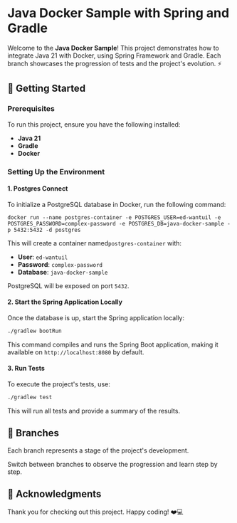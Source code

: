 # Java Docker Sample with Spring and Gradle

Welcome to the **Java Docker  Sample**! This project demonstrates how to integrate Java 21 with Docker, using Spring Framework and Gradle. Each branch showcases the progression of tests and the project's evolution. ⚡

## 🚀 Getting Started

### Prerequisites

To run this project, ensure you have the following installed:

- **Java 21**
- **Gradle**
- **Docker**

### Setting Up the Environment

#### 1. Postgres Connect

To initialize a PostgreSQL database in Docker, run the following command:

```
docker run --name postgres-container -e POSTGRES_USER=ed-wantuil -e POSTGRES_PASSWORD=complex-password -e POSTGRES_DB=java-docker-sample -p 5432:5432 -d postgres
```

This will create a container named`postgres-container` with:

- **User**: `ed-wantuil`
- **Password**: `complex-password`
- **Database**: `java-docker-sample`

PostgreSQL will be exposed on port `5432`.

#### 2. Start the Spring Application Locally

Once the database is up, start the Spring application locally:

```bash
./gradlew bootRun
```

This command compiles and runs the Spring Boot application, making it available on `http://localhost:8080` by default.

#### 3. Run Tests

To execute the project's tests, use:

```bash
./gradlew test
```

This will run all tests and provide a summary of the results.

## 🔄 Branches

Each branch represents a stage of the project's development.

Switch between branches to observe the progression and learn step by step.

## 🙏 Acknowledgments

Thank you for checking out this project. Happy coding! ❤‍💻
